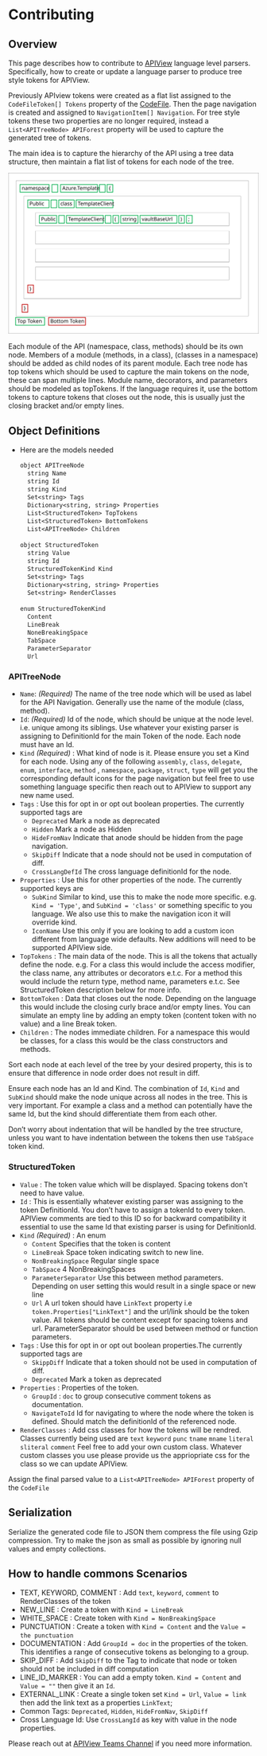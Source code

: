 # Contributing

## Overview
This page describes how to contribute to [APIView](../../../src//dotnet/APIView/APIViewWeb/APIViewWeb.csproj) language level parsers.
Specifically, how to create or update a language parser to produce tree style tokens for APIView.

Previously APIview tokens were created as a flat list assigned to the `CodeFileToken[] Tokens`  property of the [CodeFile](../../../src/dotnet/APIView/APIView/Model/CodeFile.cs). Then the page navigation is created and assigned to `NavigationItem[] Navigation`. For tree style tokens these two properties are no longer required, instead a `List<APITreeNode> APIForest` property will be used to capture the generated tree of tokens.

The main idea is to capture the hierarchy of the API using a tree data structure, then maintain a flat list of tokens for each node of the tree.

![APITree](APITree.svg)

Each module of the API (namespace, class, methods) should be its own node. Members of a module (methods, in a class), (classes in a namespace) should be added as child nodes of its parent module. 
Each tree node has top tokens which should be used to capture the main tokens on the node, these can span multiple lines. Module name, decorators, and parameters should be modeled as topTokens. If the language requires it, use the bottom tokens to capture tokens that closes out the node, this is usually just the closing bracket and/or empty lines.

## Object Definitions

- Here are the models needed
  ```
  object APITreeNode
    string Name
    string Id
    string Kind
    Set<string> Tags
    Dictionary<string, string> Properties
    List<StructuredToken> TopTokens
    List<StructuredToken> BottomTokens
    List<APITreeNode> Children

  object StructuredToken
    string Value
    string Id
    StructuredTokenKind Kind
    Set<string> Tags
    Dictionary<string, string> Properties 
    Set<string> RenderClasses 

  enum StructuredTokenKind
    Content
    LineBreak
    NoneBreakingSpace
    TabSpace
    ParameterSeparator
    Url
  ```

### APITreeNode
- `Name`: *(Required)* The name of the tree node which will be used as label for the API Navigation. Generally use the name of the module (class, method).
- `Id`: *(Required)*  Id of the node, which should be unique at the node level. i.e. unique among its siblings. Use whatever your existing parser is assigning to DefinitionId for the main Token of the node. Each node must have an Id.
- `Kind` *(Required)*  : What kind of node is it. Please ensure you set a Kind for each node. Using any of the following `assembly`, `class`, `delegate`, `enum`, `interface`, `method` , `namespace`, `package`, `struct`, `type` will get you the corresponding default icons for the page navigation but feel free to use something language specific then reach out to APIView to support any new name used.
- `Tags` : Use this for opt in or opt out boolean properties. The currently supported tags are
  - `Deprecated` Mark a node as deprecated
  - `Hidden` Mark a node as Hidden
  - `HideFromNav` Indicate that anode should be hidden from the page navigation.
  - `SkipDiff` Indicate that a node should not be used in computation of diff.
  - `CrossLangDefId` The cross language definitionId for the node.
- `Properties` : Use this for other properties of the node. The currently supported keys are
  - `SubKind` Similar to kind, use this to make the node more specific. e.g.   `Kind = 'Type'`, and `SubKind = 'class'` or something specific to you language. We also use this to make the navigation icon it will override kind.
  - `IconName` Use this only if you are looking to add a custom icon different from language wide defaults. New additions will need to be supported APIView side.
- `TopTokens` : The main data of the node. This is all the tokens that actually define the node. e.g. For a class this would include the access modifier, the class name, any attributes or decorators e.t.c. For a method this would include the return type, method name, parameters e.t.c. See StructuredToken description below for more info.
- `BottomToken` : Data that closes out the node. Depending on the language this would include the closing curly brace and/or empty lines. You can simulate an empty line by adding an empty token (content token with no value) and a line Break token.
- `Children` : The nodes immediate children. For a namespace this would be classes, for a class this would be the class constructors and methods.

Sort each node at each level of the tree by your desired property, this is to ensure that difference in node order does not result in diff.

Ensure each node has an Id and Kind. The combination of `Id`, `Kind` and `SubKind` should make the node unique across all nodes in the tree. This is very important. For example a class and a method can potentially have the same Id, but the kind should differentiate them from each other.

Don’t worry about indentation that will be handled by the tree structure, unless you want to have indentation between the tokens then use `TabSpace` token kind.

### StructuredToken
- `Value` : The token value which will be displayed. Spacing tokens don't need to have value.
- `Id` : This is essentially whatever existing parser was assigning to the token DefinitionId. You don’t have to assign a tokenId to every token. APIView comments are tied to this ID so for backward compatibility it essential to use the same Id that existing parser is using for DefinitionId.
- `Kind` *(Required)* : An enum
  - `Content` Specifies that the token is content
  - `LineBreak` Space token indicating switch to new line.
  - `NonBreakingSpace` Regular single space
  - `TabSpace` 4 NonBreakingSpaces
  - `ParameterSeparator` Use this between method parameters. Depending on user setting this would result in a single space or new line
  - `Url` A url token should have `LinkText` property i.e `token.Properties["LinkText"]` and the url/link should be the token value.
  All tokens should be content except for spacing tokens and url. ParameterSeparator should be used between method or function parameters. 
- `Tags` : Use this for opt in or opt out boolean properties.The currently supported tags are 
  - `SkippDiff`  Indicate that a token should not be used in computation of diff.
  - `Deprecated` Mark a token as deprecated
- `Properties` : Properties of the token.
  - `GroupId` : `doc` to group consecutive comment tokens as documentation.
  - `NavigateToId` Id for navigating to where the node where the token is defined. Should match the definitionId of the referenced node.
- `RenderClasses` : Add css classes for how the tokens will be rendred. Classes currently being used are `text` `keyword` `punc` `tname` `mname` `literal` `sliteral` `comment` Feel free to add your own custom class. Whatever custom classes you use please provide us the appriopriate css for the class so we can update APIView.

Assign the final parsed value to a `List<APITreeNode> APIForest` property of the `CodeFile`

## Serialization

Serialize the generated code file to JSON them compress the file using Gzip compression. Try to make the json as small as possible by ignoring null values and empty collections.

## How to handle commons Scenarios
- TEXT, KEYWORD, COMMENT : Add `text`, `keyword`, `comment` to RenderClasses of the token
- NEW_LINE : Create a token with `Kind = LineBreak`
- WHITE_SPACE :  Create token with `Kind = NonBreakingSpace`
- PUNCTUATION : Create a token with `Kind = Content` and the `Value = the punctuation`
- DOCUMENTATION : Add `GroupId = doc` in the properties of the token. This identifies a range of consecutive tokens as belonging to a group.
- SKIP_DIFF :  Add `SkipDiff` to the Tag to indicate that node or token should not be included in diff computation
- LINE_ID_MARKER : You can add a empty token. `Kind = Content` and `Value = ""` then give it an `Id`.
- EXTERNAL_LINK : Create a single token set `Kind = Url`, `Value = link` then add the link text as a properties `LinkText`;
- Common Tags: `Deprecated`, `Hidden`, `HideFromNav`, `SkipDiff`
- Cross Language Id: Use `CrossLangId` as key with value in the node properties.

Please reach out at [APIView Teams Channel](https://teams.microsoft.com/l/channel/19%3A3adeba4aa1164f1c889e148b1b3e3ddd%40thread.skype/APIView?groupId=3e17dcb0-4257-4a30-b843-77f47f1d4121&tenantId=72f988bf-86f1-41af-91ab-2d7cd011db47) if you need more information.

